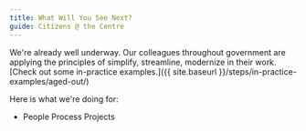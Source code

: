 ```yaml
---
title: What Will You See Next?
guide: Citizens @ the Centre
---
```


We're already well underway. Our colleagues throughout government are applying the principles of simplify, streamline, modernize in their work. [Check out some in-practice examples.]({{ site.baseurl }}/steps/in-practice-examples/aged-out/)

Here is what we're doing for:

* People Process Projects
